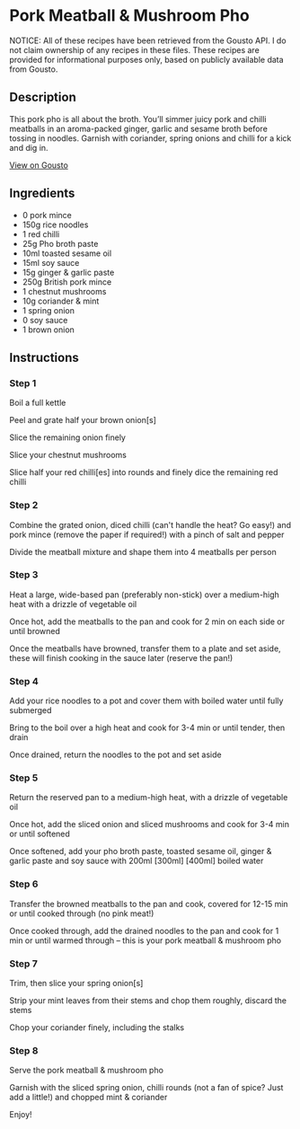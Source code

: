 # Pork Meatball & Mushroom Pho

NOTICE: All of these recipes have been retrieved from the Gousto API. I do not claim ownership of any recipes in these files. These recipes are provided for informational purposes only, based on publicly available data from Gousto.

## Description

This pork pho is all about the broth. You’ll simmer juicy pork and chilli meatballs in an aroma-packed ginger, garlic and sesame broth before tossing in noodles. Garnish with coriander, spring onions and chilli for a kick and dig in.

[View on Gousto](https://www.gousto.co.uk/recipes/cookbook/pork-meatball-mushroom-pho)

## Ingredients

- 0 pork mince
- 150g rice noodles
- 1 red chilli
- 25g Pho broth paste
- 10ml toasted sesame oil
- 15ml soy sauce
- 15g ginger & garlic paste
- 250g British pork mince
- 1 chestnut mushrooms
- 10g coriander & mint
- 1 spring onion
- 0 soy sauce
- 1 brown onion

## Instructions


### Step 1

Boil a full kettle

Peel and grate half your brown onion[s]

Slice the remaining onion finely

Slice your chestnut mushrooms

Slice half your red chilli[es] into rounds and finely dice the remaining red chilli


### Step 2

Combine the grated onion, diced chilli (can't handle the heat? Go easy!) and pork mince (remove the paper if required!) with a pinch of salt and pepper

Divide the meatball mixture and shape them into 4 meatballs per person


### Step 3

Heat a large, wide-based pan (preferably non-stick) over a medium-high heat with a drizzle of vegetable oil

Once hot, add the meatballs to the pan and cook for 2 min on each side or until browned

Once the meatballs have browned, transfer them to a plate and set aside, these will finish cooking in the sauce later (reserve the pan!)


### Step 4

Add your rice noodles to a pot and cover them with boiled water until fully submerged

Bring to the boil over a high heat and cook for 3-4 min or until tender, then drain

Once drained, return the noodles to the pot and set aside


### Step 5

Return the reserved pan to a medium-high heat, with a drizzle of vegetable oil

Once hot, add the sliced onion and sliced mushrooms and cook for 3-4 min or until softened

Once softened, add your pho broth paste, toasted sesame oil, ginger & garlic paste and soy sauce with 200ml <span class="text-purple">[300ml]</span><span class="text-danger"> [400ml] </span>boiled water


### Step 6

Transfer the browned meatballs to the pan and cook, covered for 12-15 min or until cooked through (no pink meat!)

Once cooked through, add the drained noodles to the pan and cook for 1 min or until warmed through – this is your pork meatball & mushroom pho


### Step 7

Trim, then slice your spring onion[s]

Strip your mint leaves from their stems and chop them roughly, discard the stems

Chop your coriander finely, including the stalks

### Step 8

Serve the pork meatball & mushroom pho

Garnish with the sliced spring onion, chilli rounds (not a fan of spice? Just add a little!) and chopped mint & coriander

Enjoy!

